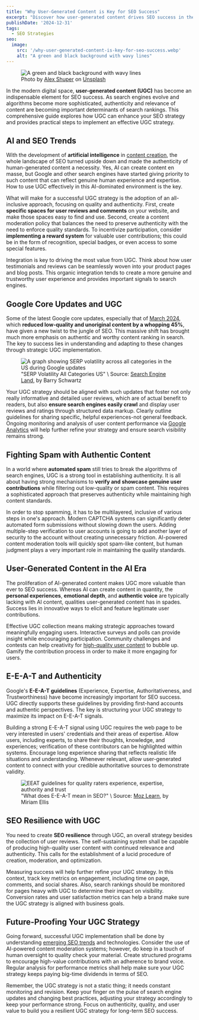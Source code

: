 ```yaml
---
title: "Why User-Generated Content is Key for SEO Success"
excerpt: "Discover how user-generated content drives SEO success in the AI era. Learn practical strategies to leverage UGC and build resilience against Google updates."
publishDate: '2024-12-31'
tags:
  - SEO Strategies
seo:
  image:
    src: '/why-user-generated-content-is-key-for-seo-success.webp'
    alt: "A green and black background with wavy lines"
---
```


<figure>
  <img id="cover-img" src="/why-user-generated-content-is-key-for-seo-success.webp" alt="A green and black background with wavy lines">
  <figcaption>Photo by <a href="https://unsplash.com/@alexshuperart?utm_content=creditCopyText&amp;utm_medium=referral&amp;utm_source=unsplash">Alex Shuper</a> on <a href="https://unsplash.com/photos/a-picture-of-a-woman-with-a-dumbbell-in-her-hand-l2nJZnXxkx4?utm_content=creditCopyText&amp;utm_medium=referral&amp;utm_source=unsplash">Unsplash</a></figcaption>
</figure>

In the modern digital space, **user-generated content (UGC)** has become an indispensable element for SEO success. As search engines evolve and algorithms become more sophisticated, authenticity and relevance of content are becoming important determinants of search rankings. This comprehensive guide explores how UGC can enhance your SEO strategy and provides practical steps to implement an effective UGC strategy.

## AI and SEO Trends

With the development of **artificial intelligence** in [content creation](https://www.serp-secrets.com/blog/how-to-create-helpful-content-after-hcu/), the whole landscape of SEO turned upside down and made the authenticity of human-generated content a necessity. Yes, AI can create content en masse, but Google and other search engines have started giving priority to such content that can reflect genuine human experience and expertise. How to use UGC effectively in this AI-dominated environment is the key.

What will make for a successful UGC strategy is the adoption of an all-inclusive approach, focusing on quality and authenticity. First, create **specific spaces for user reviews and comments** on your website, and make those spaces easy to find and use. Second, create a content moderation policy that balances the need to preserve authenticity with the need to enforce quality standards. To incentivize participation, consider **implementing a reward system** for valuable user contributions; this could be in the form of recognition, special badges, or even access to some special features.

Integration is key to driving the most value from UGC. Think about how user testimonials and reviews can be seamlessly woven into your product pages and blog posts. This organic integration tends to create a more genuine and trustworthy user experience and provides important signals to search engines.

## Google Core Updates and UGC

Some of the latest Google core updates, especially that of [March 2024](https://www.serp-secrets.com/blog/in-depth-analysis-of-googles-march-2024-updates/), which **reduced low-quality and unoriginal content by a whopping 45%**, have given a new twist to the jungle of SEO. This massive shift has brought much more emphasis on authentic and worthy content ranking in search. The key to success lies in understanding and adapting to these changes through strategic UGC implementation.

<figure>
  <img id="article-img" src="/SERP-Volatility-All-categories-US.png.webp" alt="A graph showing SERP volatility across all categories in the US during Google updates">
  <figcaption>"SERP Volatility All Categories US" \ Source: <a href="https://searchengineland.com/google-algorithm-updates-2024-449417" target="_blank">Search Engine Land</a>, by Barry Schwartz</figcaption>
</figure>

Your UGC strategy should be aligned with such updates that foster not only really informative and detailed user reviews, which are of actual benefit to readers, but also **ensure search engines easily crawl** and display user reviews and ratings through structured data markup. Clearly outline guidelines for sharing specific, helpful experiences-not general feedback. Ongoing monitoring and analysis of user content performance via [Google Analytics](https://www.serp-secrets.com/blog/essential-tools-for-seo-optimizing/) will help further refine your strategy and ensure search visibility remains strong.

## Fighting Spam with Authentic Content

In a world where **automated spam** still tries to break the algorithms of search engines, UGC is a strong tool in establishing authenticity. It is all about having strong mechanisms to **verify and showcase genuine user contributions** while filtering out low-quality or spam content. This requires a sophisticated approach that preserves authenticity while maintaining high content standards.

In order to stop spamming, it has to be multilayered, inclusive of various steps in one's approach. Modern CAPTCHA systems can significantly deter automated form submissions without slowing down the users. Adding multiple-step verification to user accounts is going to add another layer of security to the account without creating unnecessary friction. AI-powered content moderation tools will quickly spot spam-like content, but human judgment plays a very important role in maintaining the quality standards.

## User-Generated Content in the AI Era

The proliferation of AI-generated content makes UGC more valuable than ever to SEO success. Whereas AI can create content in quantity, the **personal experiences**, **emotional depth**, and **authentic voice** are typically lacking with AI content, qualities user-generated content has in spades. Success lies in innovative ways to elicit and feature legitimate user contributions.

Effective UGC collection means making strategic approaches toward meaningfully engaging users. Interactive surveys and polls can provide insight while encouraging participation. Community challenges and contests can help creativity for [high-quality user content](https://www.serp-secrets.com/blog/adapting-to-googles-helpful-content-era/) to bubble up. Gamify the contribution process in order to make it more engaging for users. 

## E-E-A-T and Authenticity

Google's **E-E-A-T guidelines** (Experience, Expertise, Authoritativeness, and Trustworthiness) have become increasingly important for SEO success. UGC directly supports these guidelines by providing first-hand accounts and authentic perspectives. The key is structuring your UGC strategy to maximize its impact on E-E-A-T signals.

Building a strong E-E-A-T signal using UGC requires the web page to be very interested in users' credentials and their areas of expertise. Allow users, including experts, to share their thoughts, knowledge, and experiences; verification of these contributors can be highlighted within systems. Encourage long experience sharing that reflects realistic life situations and understanding. Whenever relevant, allow user-generated content to connect with your credible authoritative sources to demonstrate validity.

<figure>
  <img id="article-img" src="/E-E-A-T-Content-Creator-Perspective.webp" alt="EEAT guidelines for quality raters experience, expertise, authority and trust">
  <figcaption>"What does E-E-A-T mean in SEO?" \ Source: <a href="https://moz.com/learn/seo/google-eat" target="_blank">Moz Learn</a>, by Miriam Ellis</figcaption>
</figure>

## SEO Resilience with UGC

You need to create **SEO resilience** through UGC, an overall strategy besides the collection of user reviews. The self-sustaining system shall be capable of producing high-quality user content with continued relevance and authenticity. This calls for the establishment of a lucid procedure of creation, moderation, and optimization.

Measuring success will help further refine your UGC strategy. In this context, track key metrics on engagement, including time on page, comments, and social shares. Also, search rankings should be monitored for pages heavy with UGC to determine their impact on visibility. Conversion rates and user satisfaction metrics can help a brand make sure the UGC strategy is aligned with business goals.

## Future-Proofing Your UGC Strategy

Going forward, successful UGC implementation shall be done by understanding [emerging SEO trends](https://www.serp-secrets.com/blog/seo-2025-upcoming-changes-and-how-to-adapt/) and technologies. Consider the use of AI-powered content moderation systems; however, do keep in a touch of human oversight to quality check your material. Create structured programs to encourage high-value contributions with an adherence to brand voice. Regular analysis for performance metrics shall help make sure your UGC strategy keeps paying big-time dividends in terms of SEO.

Remember, the UGC strategy is not a static thing; it needs constant monitoring and revision. Keep your finger on the pulse of search engine updates and changing best practices, adjusting your strategy accordingly to keep your performance strong. Focus on authenticity, quality, and user value to build you a resilient UGC strategy for long-term SEO success.
